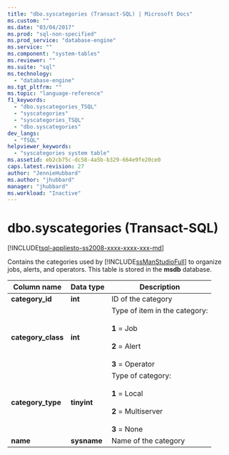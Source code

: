 ```yaml
---
title: "dbo.syscategories (Transact-SQL) | Microsoft Docs"
ms.custom: ""
ms.date: "03/04/2017"
ms.prod: "sql-non-specified"
ms.prod_service: "database-engine"
ms.service: ""
ms.component: "system-tables"
ms.reviewer: ""
ms.suite: "sql"
ms.technology: 
  - "database-engine"
ms.tgt_pltfrm: ""
ms.topic: "language-reference"
f1_keywords: 
  - "dbo.syscategories_TSQL"
  - "syscategories"
  - "syscategories_TSQL"
  - "dbo.syscategories"
dev_langs: 
  - "TSQL"
helpviewer_keywords: 
  - "syscategories system table"
ms.assetid: eb2cb75c-dc58-4a5b-b329-664e9fe20ce0
caps.latest.revision: 27
author: "JennieHubbard"
ms.author: "jhubbard"
manager: "jhubbard"
ms.workload: "Inactive"
---
```

# dbo.syscategories (Transact-SQL)
[!INCLUDE[tsql-appliesto-ss2008-xxxx-xxxx-xxx-md](../../includes/tsql-appliesto-ss2008-xxxx-xxxx-xxx-md.md)]

  Contains the categories used by [!INCLUDE[ssManStudioFull](../../includes/ssmanstudiofull-md.md)] to organize jobs, alerts, and operators. This table is stored in the **msdb** database.  
  
|Column name|Data type|Description|  
|-----------------|---------------|-----------------|  
|**category_id**|**int**|ID of the category|  
|**category_class**|**int**|Type of item in the category:<br /><br /> **1** = Job<br /><br /> **2** = Alert<br /><br /> **3** = Operator|  
|**category_type**|**tinyint**|Type of category:<br /><br /> **1** = Local<br /><br /> **2** = Multiserver<br /><br /> **3** = None|  
|**name**|**sysname**|Name of the category|  
  
  

